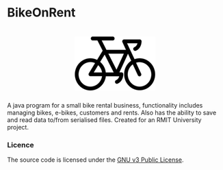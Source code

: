# BikeOnRent
<h1 align=center>
<img src="images/bike.png">
</h1>

A java program for a small bike rental business, functionality includes managing bikes, e-bikes, customers and rents. Also has the ability to save and read data to/from serialised files. Created for an RMIT University project.   

### Licence

The source code is licensed under the [GNU v3 Public License](https://github.com/ulan17/TimeTable/blob/master/LICENSE). 
